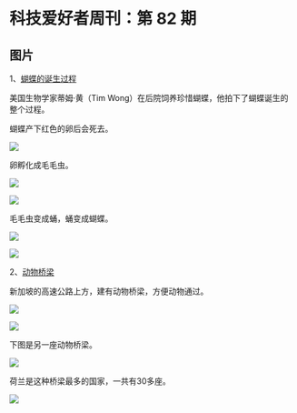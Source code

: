 # 科技爱好者周刊：第 82 期

## 图片

1、[蝴蝶的诞生过程](https://returntonow.net/2019/04/24/how-one-man-singlehandedly-repopulated-a-rare-butterfly-species-in-his-backyard/)

美国生物学家蒂姆·黄（Tim Wong）在后院饲养珍惜蝴蝶，他拍下了蝴蝶诞生的整个过程。

蝴蝶产下红色的卵后会死去。

![](https://www.wangbase.com/blogimg/asset/201909/bg2019091608.jpg)

卵孵化成毛毛虫。

![](https://www.wangbase.com/blogimg/asset/201909/bg2019091610.jpg)

![](https://www.wangbase.com/blogimg/asset/201909/bg2019091609.jpg)

毛毛虫变成蛹，蛹变成蝴蝶。

![](https://www.wangbase.com/blogimg/asset/201909/bg2019091611.jpg)

![](https://www.wangbase.com/blogimg/asset/201909/bg2019091612.jpg)

2、[动物桥梁](https://mothership.sg/2019/06/eco-link-singapore-netherlands/)

新加坡的高速公路上方，建有动物桥梁，方便动物通过。

![](https://www.wangbase.com/blogimg/asset/201909/bg2019092003.jpg)

![](https://www.wangbase.com/blogimg/asset/201909/bg2019092004.jpg)

下图是另一座动物桥梁。

![](https://www.wangbase.com/blogimg/asset/201909/bg2019092006.jpg)

荷兰是这种桥梁最多的国家，一共有30多座。

![](https://www.wangbase.com/blogimg/asset/201909/bg2019092005.jpg)
